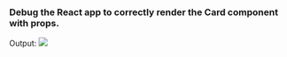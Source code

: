 ### Debug the React app to correctly render the Card component with props.

Output:
<img src="https://res.cloudinary.com/dl26pbek4/image/upload/v1672730644/cn-questions/Capture_vccm5v.png">
